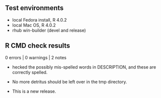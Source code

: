 ## Test environments
* local Fedora install, R 4.0.2
* local Mac OS, R 4.0.2
* rhub win-builder (devel and release)

## R CMD check results

0 errors | 0 warnings | 2 notes

* hecked the possibly mis-spelled words in DESCRIPTION, and these are correctly spelled.

* No more detritus should be left over in the tmp directory.

* This is a new release. 
